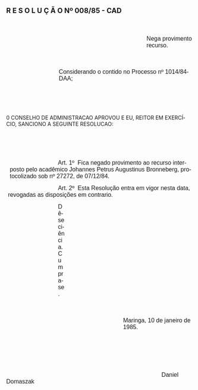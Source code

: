 <body lang=PT-BR style='tab-interval:35.4pt'>

<div class=Section1>

<h1><b><span style='font-size:14.0pt;mso-bidi-font-size:10.0pt'>R E S O L U Ç Ã
O Nº 008/85 - CAD<o:p></o:p></span></b></h1>

<p class=MsoNormal style='margin-top:41.4pt;margin-right:0cm;margin-bottom:
0cm;margin-left:283.2pt;margin-bottom:.0001pt'><span style='font-size:12.0pt;
mso-bidi-font-size:10.0pt;font-family:Arial'>Nega provimento recurso.<o:p></o:p></span></p>

<p class=MsoNormal style='margin-top:39.6pt;margin-right:0cm;margin-bottom:
0cm;margin-left:106.2pt;margin-bottom:.0001pt'><span style='font-size:12.0pt;
mso-bidi-font-size:10.0pt;font-family:Arial'>Considerando o contido no Processo
nº 1014/84-DAA;<o:p></o:p></span></p>

<p class=MsoNormal style='line-height:16.8pt'><span style='font-size:12.0pt;
mso-bidi-font-size:10.0pt;font-family:Arial'><![if !supportEmptyParas]>&nbsp;<![endif]><o:p></o:p></span></p>

<p class=MsoNormal style='line-height:16.8pt'><span style='font-size:12.0pt;
mso-bidi-font-size:10.0pt;font-family:Arial'><![if !supportEmptyParas]>&nbsp;<![endif]><o:p></o:p></span></p>

<p class=MsoBodyTextIndent>0 CONSELHO DE ADMINISTRACAO APROVOU E EU, REITOR EM
EXER­CÍCIO, SANCIONO A SEGUINTE RESOLUCAO:</p>

<p class=MsoNormal style='line-height:16.8pt'><span style='font-size:12.0pt;
mso-bidi-font-size:10.0pt;font-family:Arial'><![if !supportEmptyParas]>&nbsp;<![endif]><o:p></o:p></span></p>

<p class=MsoNormal style='line-height:16.8pt'><span style='font-size:12.0pt;
mso-bidi-font-size:10.0pt;font-family:Arial'><![if !supportEmptyParas]>&nbsp;<![endif]><o:p></o:p></span></p>

<p class=MsoNormal style='margin-left:7.1pt;text-indent:97.25pt'><span
style='font-size:12.0pt;mso-bidi-font-size:10.0pt;font-family:Arial'>Art.
1º<span style="mso-spacerun: yes">  </span>Fica negado provimento ao recurso
interposto pelo acadêmico Johannes Petrus Augustinus Bronneberg, protocolizado
sob nº 27272, de 07/12/84.<o:p></o:p></span></p>

<p class=MsoNormal style='mso-margin-top-alt:auto;mso-margin-bottom-alt:auto;
margin-left:3.6pt;text-indent:100.8pt'><span style='font-size:12.0pt;
mso-bidi-font-size:10.0pt;font-family:Arial'>Art. 2º<span style="mso-spacerun:
yes">  </span>Esta Resolução entra em vigor nesta data, re­<span
style='mso-bidi-font-weight:bold'>vogadas </span>as disposições em contrario.<o:p></o:p></span></p>

<p class=MsoNormal style='margin-right:259.2pt;mso-margin-top-alt:auto;
mso-margin-bottom-alt:auto;margin-left:104.4pt'><span style='font-size:12.0pt;
mso-bidi-font-size:10.0pt;font-family:Arial'>Dê-se ciência. Cumpra-se.<o:p></o:p></span></p>

<p class=MsoNormal style='margin-top:39.6pt;margin-right:0cm;margin-bottom:
0cm;margin-left:235.8pt;margin-bottom:.0001pt'><span style='font-size:12.0pt;
mso-bidi-font-size:10.0pt;font-family:Arial'>Maringa, 10 de janeiro de 1985.<o:p></o:p></span></p>

<p class=MsoNormal><span style='font-size:12.0pt;mso-bidi-font-size:10.0pt;
font-family:Arial'><span style='mso-tab-count:5'>                                                           </span><span
style='mso-tab-count:3'>                                   </span><o:p></o:p></span></p>

<p class=MsoNormal><span style='font-size:12.0pt;mso-bidi-font-size:10.0pt;
font-family:Arial'><![if !supportEmptyParas]>&nbsp;<![endif]><o:p></o:p></span></p>

<p class=MsoNormal><span style='font-size:12.0pt;mso-bidi-font-size:10.0pt;
font-family:Arial'><![if !supportEmptyParas]>&nbsp;<![endif]><o:p></o:p></span></p>

<p class=MsoNormal><span style='font-size:12.0pt;mso-bidi-font-size:10.0pt;
font-family:Arial'><span style='mso-tab-count:8'>                                                                                              </span>Daniel
Domaszak<o:p></o:p></span></p>

</div>

</body>
